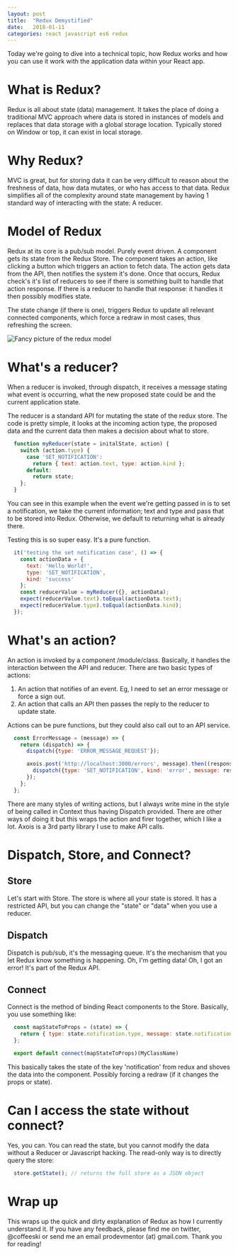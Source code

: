 ```yaml
---
layout: post
title:  "Redux Demystified"
date:   2018-01-11
categories: react javascript es6 redux
---
```


Today we're going to dive into a technical topic, how Redux works and how you can use it work with the application data within your React app.

# What is Redux?

Redux is all about state (data) management. It takes the place of doing a traditional MVC approach where data is stored in instances of models and replaces that data storage with a global storage location. Typically stored on Window or top, it can exist in local storage.

# Why Redux?

MVC is great, but for storing data it can be very difficult to reason about the freshness of data, how data mutates, or who has access to that data. Redux simplifies all of the complexity around state management by having 1 standard way of interacting with the state: A reducer.

# Model of Redux

Redux at its core is a pub/sub model. Purely event driven. A component gets its state from the Redux Store. The component takes an action, like clicking a button which triggers an action to fetch data. The action gets data from the API, then notifies the system it's done. Once that occurs, Redux check's it's list of reducers to see if there is something built to handle that action response. If there is a reducer to handle that response: it handles it then possibly modifies state.

The state change (if there is one), triggers Redux to update all relevant connected components, which force a redraw in most cases, thus refreshing the screen.

![Fancy picture of the redux model](/assets/img/jan2017_redux_pattern.png)

# What's a reducer?

When a reducer is invoked, through dispatch, it receives a message stating what event is occurring, what the new proposed state could be and the current application state.

The reducer is a standard API for mutating the state of the redux store. The code is pretty simple, it looks at the incoming action type, the proposed data and the current data then makes a decision about what to store.

```javascript
  function myReducer(state = initalState, action) {
    switch (action.type) {
      case 'SET_NOTIFICATION':
        return { text: action.text, type: action.kind };
      default:
        return state;
    };
  }
```

You can see in this example when the event we're getting passed in is to set a notification, we take the current information; text and type and pass that to be stored into Redux. Otherwise, we default to returning what is already there.

Testing this is so super easy. It's a pure function.

```javascript
  it('testing the set notification case', () => {
    const actionData = {
      text: 'Hello World!',
      type: 'SET_NOTIFICATION',
      kind: 'success'
    };
    const reducerValue = myReducer({}, actionData);
    expect(reducerValue.text).toEqual(actionData.text);
    expect(reducerValue.type).toEqual(actionData.kind);
  });
```

# What's an action?

An action is invoked by a component /module/class. Basically, it handles the interaction between the API and reducer. There are two basic types of actions:

1. An action that notifies of an event. Eg, I need to set an error message or force a sign out.
2. An action that calls an API then passes the reply to the reducer to update state.

Actions can be pure functions, but they could also call out to an API service.
```javascript
  const ErrorMessage = (message) => {
    return (dispatch) => {
      dispatch({type: 'ERROR_MESSAGE_REQUEST'});

      axois.post('http://localhost:3000/errors', message).then((response) => {
        dispatch({type: 'SET_NOTIFICATION', kind: 'error', message: response})
      });
    };
  };
```

There are many styles of writing actions, but I always write mine in the style of being called in Context thus having Dispatch provided. There are other ways of doing it but this wraps the action and firer together, which I like a lot. Axois is a 3rd party library I use to make API calls.

# Dispatch, Store, and Connect?

## Store
Let's start with Store. The store is where all your state is stored. It has a restricted API, but you can change the "state" or "data" when you use a reducer.

## Dispatch
Dispatch is pub/sub, it's the messaging queue. It's the mechanism that you let Redux know something is happening. Oh, I'm getting data! Oh, I got an error! It's part of the Redux API.

## Connect
Connect is the method of binding React components to the Store. Basically, you use something like:

```javascript
  const mapStateToProps = (state) => {
    return { type: state.notification.type, message: state.notification.message };
  };

  export default connect(mapStateToProps)(MyClassName)
```

This basically takes the state of the key 'notification' from redux and shoves the data into the component. Possibly forcing a redraw (if it changes the props or state).

# Can I access the state without connect?

Yes, you can. You can read the state, but you cannot modify the data without a Reducer or Javascript hacking. The read-only way is to directly query the store:

```javascript
  store.getState(); // returns the full store as a JSON object
```

# Wrap up

This wraps up the quick and dirty explanation of Redux as how I currently understand it. If you have any feedback, please find me on twitter, @coffeeski or send me an email prodevmentor (at) gmail.com. Thank you for reading!

